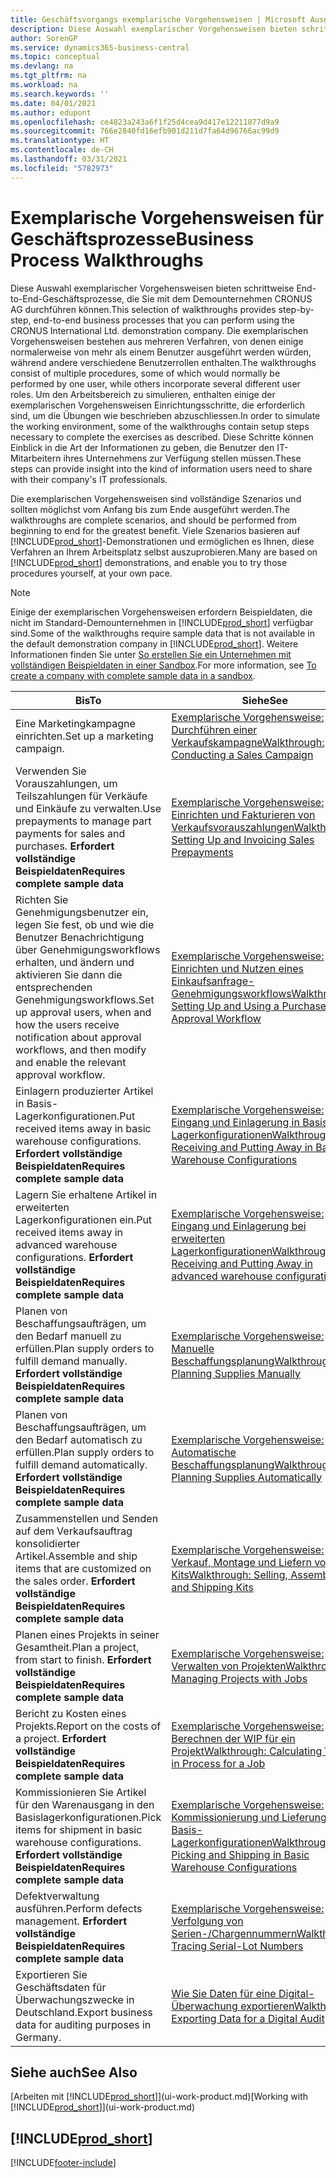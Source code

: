 ```yaml
---
title: Geschäftsvorgangs exemplarische Vorgehensweisen | Microsoft Ausgleich.
description: Diese Auswahl exemplarischer Vorgehensweisen bieten schrittweise End-to-End-Geschäftsprozesse, die Sie mit dem Demounternehmen CRONUS AG durchführen können.
author: SorenGP
ms.service: dynamics365-business-central
ms.topic: conceptual
ms.devlang: na
ms.tgt_pltfrm: na
ms.workload: na
ms.search.keywords: ''
ms.date: 04/01/2021
ms.author: edupont
ms.openlocfilehash: ce4823a243a6f1f25d4cea9d417e12211877d9a9
ms.sourcegitcommit: 766e2840fd16efb901d211d7fa64d96766ac99d9
ms.translationtype: HT
ms.contentlocale: de-CH
ms.lasthandoff: 03/31/2021
ms.locfileid: "5782973"
---
```

# <a name="business-process-walkthroughs"></a><span data-ttu-id="23ac3-103">Exemplarische Vorgehensweisen für Geschäftsprozesse</span><span class="sxs-lookup"><span data-stu-id="23ac3-103">Business Process Walkthroughs</span></span>

<span data-ttu-id="23ac3-104">Diese Auswahl exemplarischer Vorgehensweisen bieten schrittweise End-to-End-Geschäftsprozesse, die Sie mit dem Demounternehmen CRONUS AG durchführen können.</span><span class="sxs-lookup"><span data-stu-id="23ac3-104">This selection of walkthroughs provides step-by-step, end-to-end business processes that you can perform using the CRONUS International Ltd. demonstration company.</span></span> <span data-ttu-id="23ac3-105">Die exemplarischen Vorgehensweisen bestehen aus mehreren Verfahren, von denen einige normalerweise von mehr als einem Benutzer ausgeführt werden würden, während andere verschiedene Benutzerrollen enthalten.</span><span class="sxs-lookup"><span data-stu-id="23ac3-105">The walkthroughs consist of multiple procedures, some of which would normally be performed by one user, while others incorporate several different user roles.</span></span> <span data-ttu-id="23ac3-106">Um den Arbeitsbereich zu simulieren, enthalten einige der exemplarischen Vorgehensweisen Einrichtungsschritte, die erforderlich sind, um die Übungen wie beschrieben abzuschliessen.</span><span class="sxs-lookup"><span data-stu-id="23ac3-106">In order to simulate the working environment, some of the walkthroughs contain setup steps necessary to complete the exercises as described.</span></span> <span data-ttu-id="23ac3-107">Diese Schritte können Einblick in die Art der Informationen zu geben, die Benutzer den IT-Mitarbeitern ihres Unternehmens zur Verfügung stellen müssen.</span><span class="sxs-lookup"><span data-stu-id="23ac3-107">These steps can provide insight into the kind of information users need to share with their company's IT professionals.</span></span>  

 <span data-ttu-id="23ac3-108">Die exemplarischen Vorgehensweisen sind vollständige Szenarios und sollten möglichst vom Anfang bis zum Ende ausgeführt werden.</span><span class="sxs-lookup"><span data-stu-id="23ac3-108">The walkthroughs are complete scenarios, and should be performed from beginning to end for the greatest benefit.</span></span> <span data-ttu-id="23ac3-109">Viele Szenarios basieren auf [!INCLUDE[prod_short](includes/prod_short.md)]-Demonstrationen und ermöglichen es Ihnen, diese Verfahren an Ihrem Arbeitsplatz selbst auszuprobieren.</span><span class="sxs-lookup"><span data-stu-id="23ac3-109">Many are based on [!INCLUDE[prod_short](includes/prod_short.md)] demonstrations, and enable you to try those procedures yourself, at your own pace.</span></span>  

> [!NOTE]
> <span data-ttu-id="23ac3-110">Einige der exemplarischen Vorgehensweisen erfordern Beispieldaten, die nicht im Standard-Demounternehmen in [!INCLUDE[prod_short](includes/prod_short.md)] verfügbar sind.</span><span class="sxs-lookup"><span data-stu-id="23ac3-110">Some of the walkthroughs require sample data that is not available in the default demonstration company in [!INCLUDE[prod_short](includes/prod_short.md)].</span></span> <span data-ttu-id="23ac3-111">Weitere Informationen finden Sie unter [So erstellen Sie ein Unternehmen mit vollständigen Beispieldaten in einer Sandbox](across-how-create-sandbox-environment.md#to-create-a-company-with-complete-sample-data-in-a-sandbox).</span><span class="sxs-lookup"><span data-stu-id="23ac3-111">For more information, see [To create a company with complete sample data in a sandbox](across-how-create-sandbox-environment.md#to-create-a-company-with-complete-sample-data-in-a-sandbox).</span></span>

|<span data-ttu-id="23ac3-112">Bis</span><span class="sxs-lookup"><span data-stu-id="23ac3-112">To</span></span>|<span data-ttu-id="23ac3-113">Siehe</span><span class="sxs-lookup"><span data-stu-id="23ac3-113">See</span></span>|  
|--------|---------|  
|<span data-ttu-id="23ac3-114">Eine Marketingkampagne einrichten.</span><span class="sxs-lookup"><span data-stu-id="23ac3-114">Set up a marketing campaign.</span></span>|[<span data-ttu-id="23ac3-115">Exemplarische Vorgehensweise: Durchführen einer Verkaufskampagne</span><span class="sxs-lookup"><span data-stu-id="23ac3-115">Walkthrough: Conducting a Sales Campaign</span></span>](walkthrough-conducting-a-sales-campaign.md)|  
|<span data-ttu-id="23ac3-116">Verwenden Sie Vorauszahlungen, um Teilszahlungen für Verkäufe und Einkäufe zu verwalten.</span><span class="sxs-lookup"><span data-stu-id="23ac3-116">Use prepayments to manage part payments for sales and purchases.</span></span> <span data-ttu-id="23ac3-117">**Erfordert vollständige Beispieldaten**</span><span class="sxs-lookup"><span data-stu-id="23ac3-117">**Requires complete sample data**</span></span> |[<span data-ttu-id="23ac3-118">Exemplarische Vorgehensweise: Einrichten und Fakturieren von Verkaufsvorauszahlungen</span><span class="sxs-lookup"><span data-stu-id="23ac3-118">Walkthrough: Setting Up and Invoicing Sales Prepayments</span></span>](walkthrough-setting-up-and-invoicing-sales-prepayments.md)|  
|<span data-ttu-id="23ac3-119">Richten Sie Genehmigungsbenutzer ein, legen Sie fest, ob und wie die Benutzer Benachrichtigung über Genehmigungsworkflows erhalten, und ändern und aktivieren Sie dann die entsprechenden Genehmigungsworkflows.</span><span class="sxs-lookup"><span data-stu-id="23ac3-119">Set up approval users, when and how the users receive notification about approval workflows, and then modify and enable the relevant approval workflow.</span></span>|[<span data-ttu-id="23ac3-120">Exemplarische Vorgehensweise: Einrichten und Nutzen eines Einkaufsanfrage-Genehmigungsworkflows</span><span class="sxs-lookup"><span data-stu-id="23ac3-120">Walkthrough: Setting Up and Using a Purchase Approval Workflow</span></span>](walkthrough-setting-up-and-using-a-purchase-approval-workflow.md)|  
|<span data-ttu-id="23ac3-121">Einlagern produzierter Artikel in Basis-Lagerkonfigurationen.</span><span class="sxs-lookup"><span data-stu-id="23ac3-121">Put received items away in basic warehouse configurations.</span></span> <span data-ttu-id="23ac3-122">**Erfordert vollständige Beispieldaten**</span><span class="sxs-lookup"><span data-stu-id="23ac3-122">**Requires complete sample data**</span></span>|[<span data-ttu-id="23ac3-123">Exemplarische Vorgehensweise: Eingang und Einlagerung in Basis-Lagerkonfigurationen</span><span class="sxs-lookup"><span data-stu-id="23ac3-123">Walkthrough: Receiving and Putting Away in Basic Warehouse Configurations</span></span>](walkthrough-receiving-and-putting-away-in-basic-warehousing.md)|  
|<span data-ttu-id="23ac3-124">Lagern Sie erhaltene Artikel in erweiterten Lagerkonfigurationen ein.</span><span class="sxs-lookup"><span data-stu-id="23ac3-124">Put received items away in advanced warehouse configurations.</span></span> <span data-ttu-id="23ac3-125">**Erfordert vollständige Beispieldaten**</span><span class="sxs-lookup"><span data-stu-id="23ac3-125">**Requires complete sample data**</span></span>|[<span data-ttu-id="23ac3-126">Exemplarische Vorgehensweise: Eingang und Einlagerung bei erweiterten Lagerkonfigurationen</span><span class="sxs-lookup"><span data-stu-id="23ac3-126">Walkthrough: Receiving and Putting Away in advanced warehouse configurations</span></span>](walkthrough-receiving-and-putting-away-in-advanced-warehousing.md)|  
|<span data-ttu-id="23ac3-127">Planen von Beschaffungsaufträgen, um den Bedarf manuell zu erfüllen.</span><span class="sxs-lookup"><span data-stu-id="23ac3-127">Plan supply orders to fulfill demand manually.</span></span> <span data-ttu-id="23ac3-128">**Erfordert vollständige Beispieldaten**</span><span class="sxs-lookup"><span data-stu-id="23ac3-128">**Requires complete sample data**</span></span>|[<span data-ttu-id="23ac3-129">Exemplarische Vorgehensweise: Manuelle Beschaffungsplanung</span><span class="sxs-lookup"><span data-stu-id="23ac3-129">Walkthrough: Planning Supplies Manually</span></span>](walkthrough-planning-supplies-manually.md)|  
|<span data-ttu-id="23ac3-130">Planen von Beschaffungsaufträgen, um den Bedarf automatisch zu erfüllen.</span><span class="sxs-lookup"><span data-stu-id="23ac3-130">Plan supply orders to fulfill demand automatically.</span></span> <span data-ttu-id="23ac3-131">**Erfordert vollständige Beispieldaten**</span><span class="sxs-lookup"><span data-stu-id="23ac3-131">**Requires complete sample data**</span></span>|[<span data-ttu-id="23ac3-132">Exemplarische Vorgehensweise: Automatische Beschaffungsplanung</span><span class="sxs-lookup"><span data-stu-id="23ac3-132">Walkthrough: Planning Supplies Automatically</span></span>](walkthrough-planning-supplies-automatically.md)|  
|<span data-ttu-id="23ac3-133">Zusammenstellen und Senden auf dem Verkaufsauftrag konsolidierter Artikel.</span><span class="sxs-lookup"><span data-stu-id="23ac3-133">Assemble and ship items that are customized on the sales order.</span></span> <span data-ttu-id="23ac3-134">**Erfordert vollständige Beispieldaten**</span><span class="sxs-lookup"><span data-stu-id="23ac3-134">**Requires complete sample data**</span></span>|[<span data-ttu-id="23ac3-135">Exemplarische Vorgehensweise: Verkauf, Montage und Liefern von Kits</span><span class="sxs-lookup"><span data-stu-id="23ac3-135">Walkthrough: Selling, Assembling, and Shipping Kits</span></span>](walkthrough-selling-assembling-and-shipping-kits.md)|  
|<span data-ttu-id="23ac3-136">Planen eines Projekts in seiner Gesamtheit.</span><span class="sxs-lookup"><span data-stu-id="23ac3-136">Plan a project, from start to finish.</span></span> <span data-ttu-id="23ac3-137">**Erfordert vollständige Beispieldaten**</span><span class="sxs-lookup"><span data-stu-id="23ac3-137">**Requires complete sample data**</span></span>|[<span data-ttu-id="23ac3-138">Exemplarische Vorgehensweise: Verwalten von Projekten</span><span class="sxs-lookup"><span data-stu-id="23ac3-138">Walkthrough: Managing Projects with Jobs</span></span>](walkthrough-managing-projects-with-jobs.md)|  
|<span data-ttu-id="23ac3-139">Bericht zu Kosten eines Projekts.</span><span class="sxs-lookup"><span data-stu-id="23ac3-139">Report on the costs of a project.</span></span> <span data-ttu-id="23ac3-140">**Erfordert vollständige Beispieldaten**</span><span class="sxs-lookup"><span data-stu-id="23ac3-140">**Requires complete sample data**</span></span>|[<span data-ttu-id="23ac3-141">Exemplarische Vorgehensweise: Berechnen der WIP für ein Projekt</span><span class="sxs-lookup"><span data-stu-id="23ac3-141">Walkthrough: Calculating Work in Process for a Job</span></span>](walkthrough-calculating-work-in-process-for-a-job.md)|  
|<span data-ttu-id="23ac3-142">Kommissionieren Sie Artikel für den Warenausgang in den Basislagerkonfigurationen.</span><span class="sxs-lookup"><span data-stu-id="23ac3-142">Pick items for shipment in basic warehouse configurations.</span></span> <span data-ttu-id="23ac3-143">**Erfordert vollständige Beispieldaten**</span><span class="sxs-lookup"><span data-stu-id="23ac3-143">**Requires complete sample data**</span></span>|[<span data-ttu-id="23ac3-144">Exemplarische Vorgehensweise: Kommissionierung und Lieferung in Basis-Lagerkonfigurationen</span><span class="sxs-lookup"><span data-stu-id="23ac3-144">Walkthrough: Picking and Shipping in Basic Warehouse Configurations</span></span>](walkthrough-picking-and-shipping-in-basic-warehousing.md)|  
|<span data-ttu-id="23ac3-145">Defektverwaltung ausführen.</span><span class="sxs-lookup"><span data-stu-id="23ac3-145">Perform defects management.</span></span> <span data-ttu-id="23ac3-146">**Erfordert vollständige Beispieldaten**</span><span class="sxs-lookup"><span data-stu-id="23ac3-146">**Requires complete sample data**</span></span>|[<span data-ttu-id="23ac3-147">Exemplarische Vorgehensweise: Verfolgung von Serien-/Chargennummern</span><span class="sxs-lookup"><span data-stu-id="23ac3-147">Walkthrough: Tracing Serial-Lot Numbers</span></span>](walkthrough-tracing-serial-lot-numbers.md)|
|<span data-ttu-id="23ac3-148">Exportieren Sie Geschäftsdaten für Überwachungszwecke in Deutschland.</span><span class="sxs-lookup"><span data-stu-id="23ac3-148">Export business data for auditing purposes in Germany.</span></span>|[<span data-ttu-id="23ac3-149">Wie Sie Daten für eine Digital-Überwachung exportieren</span><span class="sxs-lookup"><span data-stu-id="23ac3-149">Walkthrough: Exporting Data for a Digital Audit</span></span>](LocalFunctionality/Germany/walkthrough-exporting-data-for-a-digital-audit.md)|

## <a name="see-also"></a><span data-ttu-id="23ac3-150">Siehe auch</span><span class="sxs-lookup"><span data-stu-id="23ac3-150">See Also</span></span>

<span data-ttu-id="23ac3-151">[Arbeiten mit [!INCLUDE[prod_short](includes/prod_short.md)]](ui-work-product.md)</span><span class="sxs-lookup"><span data-stu-id="23ac3-151">[Working with [!INCLUDE[prod_short](includes/prod_short.md)]](ui-work-product.md)</span></span>  

## [!INCLUDE[prod_short](includes/free_trial_md.md)]  


[!INCLUDE[footer-include](includes/footer-banner.md)]
